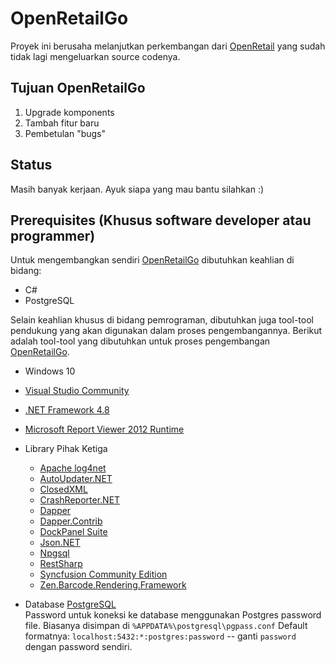 OpenRetailGo
============

Proyek ini berusaha melanjutkan perkembangan dari [OpenRetail](https://github.com/rudi-krsoftware/open-retail) yang sudah tidak lagi mengeluarkan source codenya.

Tujuan OpenRetailGo
-------------------
1. Upgrade komponents
2. Tambah fitur baru
3. Pembetulan "bugs"

## Status
Masih banyak kerjaan. Ayuk siapa yang mau bantu silahkan :)

Prerequisites (Khusus software developer atau programmer)
---------------------------------------------------------
Untuk mengembangkan sendiri [OpenRetailGo](https://github.com/initprog/OpenRetailGo) dibutuhkan keahlian di bidang:
* C#
* PostgreSQL

Selain keahlian khusus di bidang pemrograman, dibutuhkan juga tool-tool pendukung yang akan digunakan dalam proses pengembangannya. Berikut adalah tool-tool yang dibutuhkan untuk proses pengembangan [OpenRetailGo](https://github.com/initprog/OpenRetailGo).

* Windows 10
* [Visual Studio Community](https://visualstudio.microsoft.com/vs/community/)
* [.NET Framework 4.8](https://dotnet.microsoft.com/download/dotnet-framework)
* [Microsoft Report Viewer 2012 Runtime](https://www.microsoft.com/en-us/download/details.aspx?id=35747)    

* Library Pihak Ketiga
  * [Apache log4net](https://www.nuget.org/packages/log4net/)
  * [AutoUpdater.NET](https://www.nuget.org/packages/Autoupdater.NET.Official/)
  * [ClosedXML](https://www.nuget.org/packages/ClosedXML/)
  * [CrashReporter.NET](http://www.nuget.org/packages/CrashReporter.NET.Official/)
  * [Dapper](http://www.nuget.org/packages/Dapper/)
  * [Dapper.Contrib](http://www.nuget.org/packages/Dapper.Contrib/)
  * [DockPanel Suite](https://www.nuget.org/packages/DockPanelSuite/)
  * [Json.NET](http://www.nuget.org/packages/Newtonsoft.Json)
  * [Npgsql](http://www.nuget.org/packages/Npgsql)
  * [RestSharp](https://www.nuget.org/packages/RestSharp/)    	    
  * [Syncfusion Community Edition](https://www.syncfusion.com/products/communitylicense/)
  * [Zen.Barcode.Rendering.Framework](https://www.nuget.org/packages/Zen.Barcode.Rendering.Framework/)

* Database [PostgreSQL](https://www.postgresql.org/)  
  Password untuk koneksi ke database menggunakan Postgres password file. Biasanya disimpan di ```%APPDATA%\postgresql\pgpass.conf```
  Default formatnya: ```localhost:5432:*:postgres:password```  -- ganti ```password``` dengan password sendiri.


